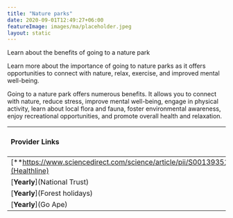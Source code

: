 ```yaml
---
title: "Nature parks"
date: 2020-09-01T12:49:27+06:00
featureImage: images/ma/placeholder.jpeg
layout: static
---
```


Learn about the benefits of going to a nature park

Learn more about the importance of going to nature parks as it offers opportunities to connect with nature, relax, exercise, and improved mental well-being.

Going to a nature park offers numerous benefits. It allows you to connect with nature, reduce stress, improve mental well-being, engage in physical activity, learn about local flora and fauna, foster environmental awareness, enjoy recreational opportunities, and promote overall health and relaxation.

| Provider Links      | Free or Paid  |  
| :-----------          | :--------------:      |  
| [**https://www.sciencedirect.com/science/article/pii/S0013935118303323**](Healthline) | Online | 
| [**Yearly**](National Trust) | Online | 
| [**Yearly**](Forest holidays) | Online | 
| [**Yearly**](Go Ape) |  | 
  

<br/><br/>






